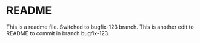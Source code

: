 # README

This is a readme file.
Switched to bugfix-123 branch.
This is another edit to README to commit in branch bugfix-123.
